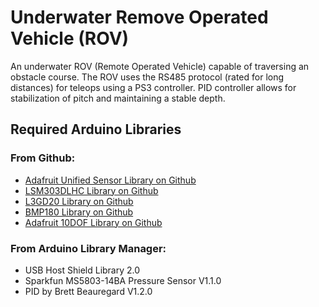 # Underwater Remove Operated Vehicle (ROV)
An underwater ROV (Remote Operated Vehicle) capable of traversing an obstacle course. The ROV uses the RS485 protocol (rated for long distances) for teleops using a PS3 controller. PID controller allows for stabilization of pitch and maintaining a stable depth.


## Required Arduino Libraries

### From Github:
- [Adafruit Unified Sensor Library on Github](https://github.com/adafruit/Adafruit_Sensor)
- [LSM303DLHC Library on Github](https://github.com/adafruit/Adafruit_LSM303DLHC)
- [L3GD20 Library on Github](https://github.com/adafruit/Adafruit_L3GD20_U)
- [BMP180 Library on Github](https://github.com/adafruit/Adafruit_BMP085_Unified)
- [Adafruit 10DOF Library on Github](https://github.com/adafruit/Adafruit_10DOF)

### From Arduino Library Manager:
- USB Host Shield Library 2.0
- Sparkfun MS5803-14BA Pressure Sensor V1.1.0
- PID by Brett Beauregard V1.2.0
